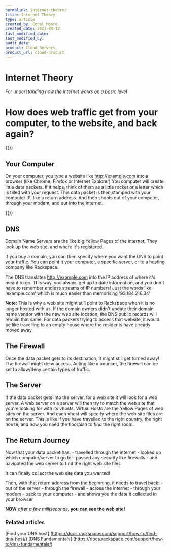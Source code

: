 ```yaml
---
permalink: internet-theory/
title: Internet Theory
type: article
created_by: Coral Moore
created_date: 2021-04-12
last_modified_date: 
last_modified_by: 
audit_date:
product: Cloud Servers
product_url: cloud-product
---
```


# Internet Theory
*For understanding how the internet works on a basic level*

# How does web traffic get from your computer, to the website, and back again?
{{<image src="web traffic.png" alt="" title="">}}

## Your Computer
On your computer, you type a website like http://example.com into a browser (like Chrome, Firefox or Internet Explorer)
You computer will create little data packets.
If it helps, think of them as a little rocket or a letter which is filled with your request.
This data packet is then stamped with your computer IP, like a return address.
And then shoots out of your computer, through your modem, and out into the internet.

{{<image src="data packet.png" alt="" title="">}}

## DNS
Domain Name Servers are the like big Yellow Pages of the internet.
They look up the web site, and where it's registered.

If you buy a domain, you can then specify where you want the DNS to point your traffic.
You can point it your computer, a specific server, or to a hosting company like Rackspace.

The DNS translates http://example.com into the IP address of where it's meant to go.
This way, you always get up to date information, and you don't have to remember endless streams of IP numbers!
Just the words like 'example.com' which is much easier than memorising '93.184.216.34'

**Note:**
This is why a web site might still point to Rackspace when it is no longer hosted with us.
If the domain owners didn't update their domain name vendor with the new web site location, the DNS public records will remain that same.
For data packets trying to access that website, it would be like travelling to an empty house where the residents have already moved away.

## The Firewall
Once the data packet gets to its destination, it might still get turned away!
The firewall might deny access.
Acting like a bouncer, the firewall can be set to allow/deny certain types of traffic.

## The Server
If the data packet gets into the server, for a web site it will look for a web server.
A web server on a server will then try to match the web site that you're looking for with its vhosts.
Virtual Hosts are the Yellow Pages of web sites on the server.
And each vhost will specify where the web site files are on the server.
This is like if you have travelled to the right country, the right house, and now you need the floorplan to find the right room.

## The Return Journey
Now that your data packet has:
    - travelled through the internet
    - looked up which computer/server to go to
    - passed any security like firewalls
    - and navigated the web server to find the right web site files

It can finally collect the web site data you wanted!

Then, with that return address from the beginning, it needs to travel back:
    - out of the server
    - through the firewall
    - across the internet
    - through your modem
    - back to your computer
    - and shows you the data it collected in your browser

**NOW** *after a few milliseconds*, **you can see the web site!**

### Related articles
[Find your DNS host] (https://docs.rackspace.com/support/how-to/find-dns-host/)
[DNS Fundamentals] (https://docs.rackspace.com/support/how-to/dns-fundamentals/)
